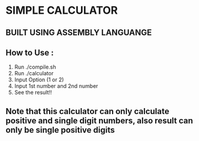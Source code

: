 # SIMPLE CALCULATOR
## BUILT USING ASSEMBLY LANGUANGE

## How to Use :
<ol>
<li>Run ./compile.sh</li>
<li>Run ./calculator</li>
<li>Input Option (1 or 2)</li>
<li>Input 1st number and 2nd number</li>
<li>See the result!!</li>
</ol>

## Note that this calculator can only calculate positive and single digit numbers, also result can only be single positive digits
